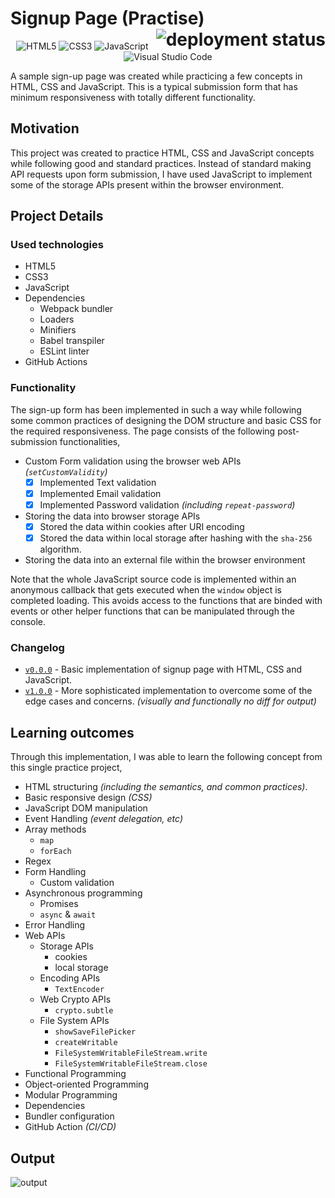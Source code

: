 # Signup Page (Practise) <img src="https://github.com/iamwatchdogs/Signup-Form-Practice/actions/workflows/static.yml/badge.svg" alt="deployment status" align="right">

<div align="center">

![HTML5](https://img.shields.io/badge/html5-%23E34F26.svg?style=for-the-badge&logo=html5&logoColor=white)
![CSS3](https://img.shields.io/badge/css3-%231572B6.svg?style=for-the-badge&logo=css3&logoColor=white)
![JavaScript](https://img.shields.io/badge/javascript-%23323330.svg?style=for-the-badge&logo=javascript&logoColor=%23F7DF1E)
![Visual Studio Code](https://img.shields.io/badge/Visual%20Studio%20Code-0078d7.svg?style=for-the-badge&logo=visual-studio-code&logoColor=white)

</div>

A sample sign-up page was created while practicing a few concepts in HTML, CSS and JavaScript. This is a typical submission form that has minimum responsiveness with totally different functionality.

## Motivation

This project was created to practice HTML, CSS and JavaScript concepts while following good and standard practices. Instead of standard making API requests upon form submission, I have used JavaScript to implement some of the storage APIs present within the browser environment.

## Project Details

### Used technologies

- HTML5
- CSS3
- JavaScript
- Dependencies
  - Webpack bundler
  - Loaders
  - Minifiers
  - Babel transpiler
  - ESLint linter
- GitHub Actions

### Functionality

The sign-up form has been implemented in such a way while following some common practices of designing the DOM structure and basic CSS for the required responsiveness. The page consists of the following post-submission functionalities,

- Custom Form validation using the browser web APIs _(`setCustomValidity`)_
  - [x] Implemented Text validation
  - [x] Implemented Email validation
  - [x] Implemented Password validation _(including `repeat-password`)_
- Storing the data into browser storage APIs
  - [x] Stored the data within cookies after URI encoding
  - [x] Stored the data within local storage after hashing with the `sha-256` algorithm.
- Storing the data into an external file within the browser environment

Note that the whole JavaScript source code is implemented within an anonymous callback that gets executed when the `window` object is completed loading. This avoids access to the functions that are binded with events or other helper functions that can be manipulated through the console.

### Changelog

- [`v0.0.0`](https://github.com/iamwatchdogs/Signup-Form-Practice/releases/tag/v0.0.0 "goto releases") - Basic implementation of signup page with HTML, CSS and JavaScript.
- [`v1.0.0`](https://github.com/iamwatchdogs/Signup-Form-Practice/releases/tag/v1.0.0 "goto releases") - More sophisticated implementation to overcome some of the edge cases and concerns. _(visually and functionally no diff for output)_

## Learning outcomes

Through this implementation, I was able to learn the following concept from this single practice project,

- HTML structuring _(including the semantics, and common practices)_.
- Basic responsive design _(CSS)_
- JavaScript DOM manipulation
- Event Handling _(event delegation, etc)_
- Array methods
  - `map`
  - `forEach`
- Regex
- Form Handling
  - Custom validation
- Asynchronous programming
  - Promises
  - `async` & `await`
- Error Handling
- Web APIs
  - Storage APIs
    - cookies
    - local storage
  - Encoding APIs
    - `TextEncoder`
  - Web Crypto APIs
    - `crypto.subtle`
  - File System APIs
    - `showSaveFilePicker`
    - `createWritable`
    - `FileSystemWritableFileStream.write`
    - `FileSystemWritableFileStream.close`
- Functional Programming
- Object-oriented Programming
- Modular Programming
- Dependencies
- Bundler configuration
- GitHub Action _(CI/CD)_

## Output

![output](https://github.com/user-attachments/assets/406a570f-891a-4aa4-b524-0201cea09b0b)
